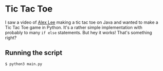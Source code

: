 # Tic Tac Toe

I saw a video of [Alex Lee](https://www.youtube.com/watch?v=gQb3dE-y1S4) making a tic tac toe on Java and wanted to make a Tic Tac Toe game in Python. It's a rather simple implementation with probably to many `if else` statements. But hey it works! That's something right?

## Running the script

```bash
$ python3 main.py
```
